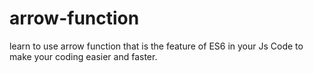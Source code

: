 # arrow-function
learn to use arrow function that is the feature of ES6 in your Js Code to make your coding easier and faster.
